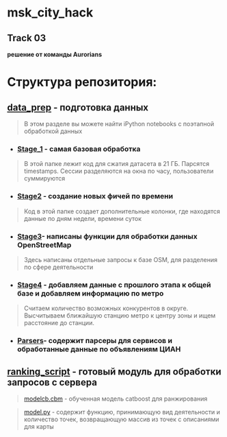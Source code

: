 # msk_city_hack
## Track 03
**решение от команды Aurorians**
# Структура репозитория:
## [data_prep](https://github.com/itqop/msk_city_hack/tree/main/data_prep "data_prep") - подготовка данных
>В этом разделе вы можете найти iPython notebooks с поэтапной обработкой данных
- ### [Stage_1](https://github.com/itqop/msk_city_hack/tree/main/data_prep/Stage_1 "Stage_1") - самая базовая обработка
>В этой папке лежит код для сжатия датасета в 21 ГБ. Парсятся timestamps. Сессии разделяются на окна по часу, пользователи суммируются
- ### [Stage2](https://github.com/itqop/msk_city_hack/tree/main/data_prep/Stage2 "Stage2") - создание новых фичей по времени
>Код в этой папке создает дополнительные колонки, где находятся данные по дням недели, времени суток
- ### [Stage3](https://github.com/itqop/msk_city_hack/tree/main/data_prep/Stage3 "Stage3")- написаны функции для обработки данных OpenStreetMap 
>Здесь написаны отдельные запросы к базе OSM, для разделения по сфере деятельности
- ### [Stage4](https://github.com/itqop/msk_city_hack/tree/main/data_prep/Stage4 "Stage4") - добавляем данные с прошлого этапа к общей базе и добавляем информацию по метро
>Считаем количество возможных конкурентов в округе. Высчитываем ближайшую станцию метро к центру зоны и ищем расстояние до станции.
 - ### [Parsers](https://github.com/itqop/msk_city_hack/tree/main/data_prep/Parsers "Parsers")- содержит парсеры для сервисов и обработанные данные по объявлениям ЦИАН
## [ranking_script](https://github.com/itqop/msk_city_hack/tree/main/ranking_script "ranking_script") - готовый модуль для обработки запросов с сервера
 > [modelcb.cbm](https://github.com/itqop/msk_city_hack/blob/main/ranking_script/modelcb.cbm "modelcb.cbm") - обученная модель catboost для ранжирования
 
 > [model.py](https://github.com/itqop/msk_city_hack/blob/main/ranking_script/model.py "model.py") - содержит функцию, принимающую вид деятельности и количество точек, возвращающую массив из точек с описаниями для карты

